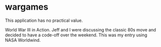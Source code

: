 wargames
========

This application has no practical value.

World War III in Action. Jeff and I were discussing the classic 80s
move and decided to have a code-off over the weekend. This was my
entry using NASA Worldwind.
